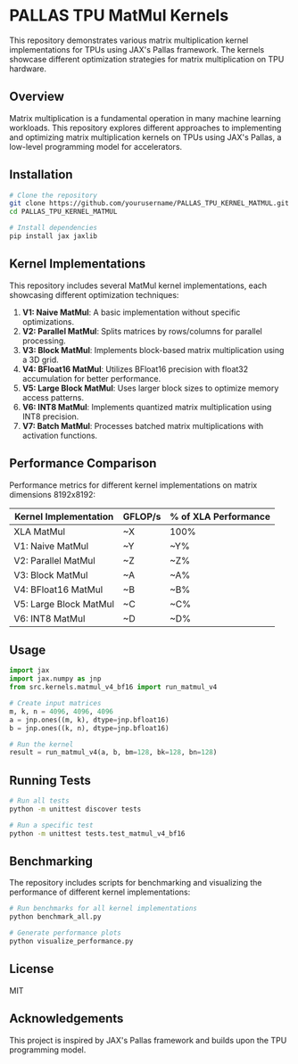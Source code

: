 # PALLAS TPU MatMul Kernels

This repository demonstrates various matrix multiplication kernel implementations for TPUs using JAX's Pallas framework. The kernels showcase different optimization strategies for matrix multiplication on TPU hardware.

## Overview

Matrix multiplication is a fundamental operation in many machine learning workloads. This repository explores different approaches to implementing and optimizing matrix multiplication kernels on TPUs using JAX's Pallas, a low-level programming model for accelerators.

## Installation

```bash
# Clone the repository
git clone https://github.com/yourusername/PALLAS_TPU_KERNEL_MATMUL.git
cd PALLAS_TPU_KERNEL_MATMUL

# Install dependencies
pip install jax jaxlib
```

## Kernel Implementations

This repository includes several MatMul kernel implementations, each showcasing different optimization techniques:

1. **V1: Naive MatMul**: A basic implementation without specific optimizations.
2. **V2: Parallel MatMul**: Splits matrices by rows/columns for parallel processing.
3. **V3: Block MatMul**: Implements block-based matrix multiplication using a 3D grid.
4. **V4: BFloat16 MatMul**: Utilizes BFloat16 precision with float32 accumulation for better performance.
5. **V5: Large Block MatMul**: Uses larger block sizes to optimize memory access patterns.
6. **V6: INT8 MatMul**: Implements quantized matrix multiplication using INT8 precision.
7. **V7: Batch MatMul**: Processes batched matrix multiplications with activation functions.

## Performance Comparison

Performance metrics for different kernel implementations on matrix dimensions 8192x8192:

| Kernel Implementation | GFLOP/s | % of XLA Performance |
|-----------------------|---------|----------------------|
| XLA MatMul            | ~X      | 100%                |
| V1: Naive MatMul      | ~Y      | ~Y%                 |
| V2: Parallel MatMul   | ~Z      | ~Z%                 |
| V3: Block MatMul      | ~A      | ~A%                 |
| V4: BFloat16 MatMul   | ~B      | ~B%                 |
| V5: Large Block MatMul| ~C      | ~C%                 |
| V6: INT8 MatMul       | ~D      | ~D%                 |

## Usage

```python
import jax
import jax.numpy as jnp
from src.kernels.matmul_v4_bf16 import run_matmul_v4

# Create input matrices
m, k, n = 4096, 4096, 4096
a = jnp.ones((m, k), dtype=jnp.bfloat16)
b = jnp.ones((k, n), dtype=jnp.bfloat16)

# Run the kernel
result = run_matmul_v4(a, b, bm=128, bk=128, bn=128)
```

## Running Tests

```bash
# Run all tests
python -m unittest discover tests

# Run a specific test
python -m unittest tests.test_matmul_v4_bf16
```

## Benchmarking

The repository includes scripts for benchmarking and visualizing the performance of different kernel implementations:

```bash
# Run benchmarks for all kernel implementations
python benchmark_all.py

# Generate performance plots
python visualize_performance.py
```

## License

MIT

## Acknowledgements

This project is inspired by JAX's Pallas framework and builds upon the TPU programming model.
